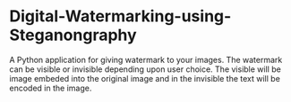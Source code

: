 # Digital-Watermarking-using-Steganongraphy

A Python application for giving watermark to your images. The watermark can be visible or invisible depending upon user choice. The visible will be image embeded into the original image and in the invisible the text will be encoded in the image.
